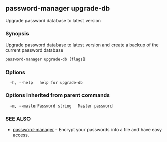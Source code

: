 ## password-manager upgrade-db

Upgrade password database to latest version

### Synopsis

Upgrade password database to latest version and create a backup of the current password database

```
password-manager upgrade-db [flags]
```

### Options

```
  -h, --help   help for upgrade-db
```

### Options inherited from parent commands

```
  -m, --masterPassword string   Master password
```

### SEE ALSO

* [password-manager](password-manager.md)	 - Encrypt your passwords into a file and have easy access.


